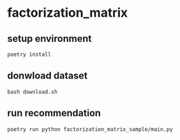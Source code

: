 # factorization_matrix

## setup environment

```shell
poetry install
```

## donwload dataset

```shell
bash download.sh
```

## run recommendation

```shell
poetry run python factorization_matrix_sample/main.py
```
